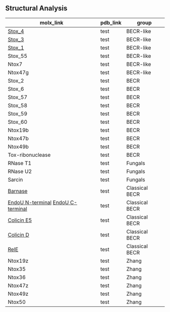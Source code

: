 ## Structural Analysis

| **molx_link** | **pdb_link** | **group** |
| --- | --- | ---
| [Stox_4](https://molstar.org/viewer/?snapshot-url=https://kristiphammie.github.io/molstar/stox_4.molx&snapshot-url-type=molx) | test | BECR-like |
| [Stox_3](https://molstar.org/viewer/?snapshot-url=https://kristiphammie.github.io/molstar/stox_3.molx&snapshot-url-type=molx) | test | BECR-like |
| [Stox_1](https://molstar.org/viewer/?snapshot-url=https://kristiphammie.github.io/molstar/stox_1.molx&snapshot-url-type=molx) | test | BECR-like |
| Stox_55 | test | BECR-like |
| Ntox7 | test | BECR-like |
| Ntox47g | test | BECR-like |
| Stox_2 | test | BECR |
| Stox_6 | test | BECR |
| Stox_57 | test | BECR |
| Stox_58 | test | BECR |
| Stox_59 | test | BECR |
| Stox_60 | test | BECR |
| Ntox19b | test | BECR | 
| Ntox47b | test | BECR |
| Ntox49b | test | BECR |
| Tox-ribonuclease | test | BECR |
| RNase T1 | test | Fungals |
| RNase U2 | test | Fungals |
| Sarcin | test | Fungals |
| [Barnase](https://molstar.org/viewer/?snapshot-url=https://kristiphammie.github.io/molstar/barnase.molx&snapshot-url-type=molx) | test | Classical BECR |
| [EndoU N-terminal](https://molstar.org/viewer/?snapshot-url=https://kristiphammie.github.io/molstar/endoU_n.molx&snapshot-url-type=molx)  [EndoU C-terminal](https://molstar.org/viewer/?snapshot-url=https://kristiphammie.github.io/molstar/endoU_c.molx&snapshot-url-type=molx) | test | Classical BECR |
| [Colicin E5](https://molstar.org/viewer/?snapshot-url=https://kristiphammie.github.io/molstar/colicine5.molx&snapshot-url-type=molx) | test | Classical BECR |
| [Colicin D](https://molstar.org/viewer/?snapshot-url=https://kristiphammie.github.io/molstar/colicinD.molx&snapshot-url-type=molx) | test | Classical BECR |
| [RelE](https://molstar.org/viewer/?snapshot-url=https://kristiphammie.github.io/molstar/rele.molx&snapshot-url-type=molx) | test | Classical BECR |
| Ntox19z | test | Zhang |
| Ntox35 | test | Zhang |
| Ntox36 | test | Zhang |
| Ntox47z | test | Zhang |
| Ntox49z | test | Zhang |
| Ntox50 | test | Zhang |
